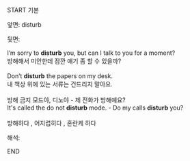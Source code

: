 START
기본

앞면:
disturb


뒷면:
<div>I’m sorry to <b>disturb</b> you, but can I talk to you for a moment? </div><div>방해해서 미안한데 잠깐 얘기 좀 할 수 있을까?</div><div><br></div><div><div>Don’t <b>disturb</b> the papers on my desk. </div><div>내 책상 위에 있는 서류는 건드리지 말아요.</div></div><div><br></div><div><div><div><span>방해 금지 모드야, 디노야 - 제 전화가 방해예요?</span></div></div><div><div><span>It's called the do not <strong>disturb</strong> mode. - Do my calls <strong>disturb</strong> you?</span></div></div></div><div><br></div><div>방해하다 , 어지럽히다 , 혼란케 하다</div>


해석:
<!--ID: 1746614453771-->
END